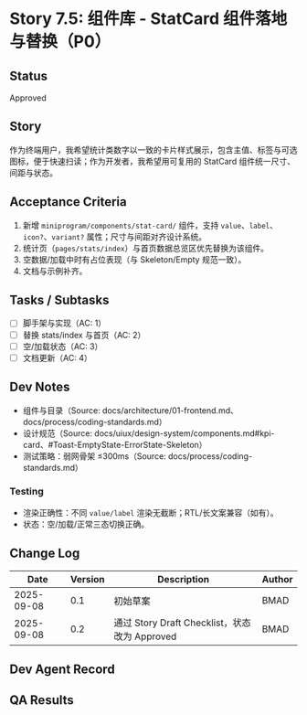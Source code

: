 # Story 7.5: 组件库 - StatCard 组件落地与替换（P0）

## Status
Approved

## Story
作为终端用户，我希望统计类数字以一致的卡片样式展示，包含主值、标签与可选图标，便于快速扫读；作为开发者，我希望用可复用的 StatCard 组件统一尺寸、间距与状态。

## Acceptance Criteria
1. 新增 `miniprogram/components/stat-card/` 组件，支持 `value`、`label`、`icon?`、`variant?` 属性；尺寸与间距对齐设计系统。
2. 统计页（`pages/stats/index`）与首页数据总览区优先替换为该组件。
3. 空数据/加载中时有占位表现（与 Skeleton/Empty 规范一致）。
4. 文档与示例补齐。

## Tasks / Subtasks
- [ ] 脚手架与实现（AC: 1）
- [ ] 替换 stats/index 与首页（AC: 2）
- [ ] 空/加载状态（AC: 3）
- [ ] 文档更新（AC: 4）

## Dev Notes
- 组件与目录（Source: docs/architecture/01-frontend.md、docs/process/coding-standards.md）
- 设计规范（Source: docs/uiux/design-system/components.md#kpi-card、#Toast-EmptyState-ErrorState-Skeleton）
- 测试策略：弱网骨架 ≤300ms（Source: docs/process/coding-standards.md）

### Testing
- 渲染正确性：不同 `value/label` 渲染无截断；RTL/长文案兼容（如有）。
- 状态：空/加载/正常三态切换正确。

## Change Log
| Date       | Version | Description                                  | Author |
|------------|---------|----------------------------------------------|--------|
| 2025-09-08 | 0.1     | 初始草案                                     | BMAD   |
| 2025-09-08 | 0.2     | 通过 Story Draft Checklist，状态改为 Approved | BMAD   |

## Dev Agent Record

## QA Results
